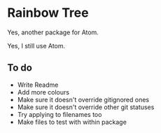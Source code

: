 # Rainbow Tree

Yes, another package for Atom.

Yes, I still use Atom.

## To do

- Write Readme
- Add more colours
- Make sure it doesn't override gitignored ones
- Make sure it doesn't override other git statuses
- Try applying to filenames too
- Make files to test with within package
